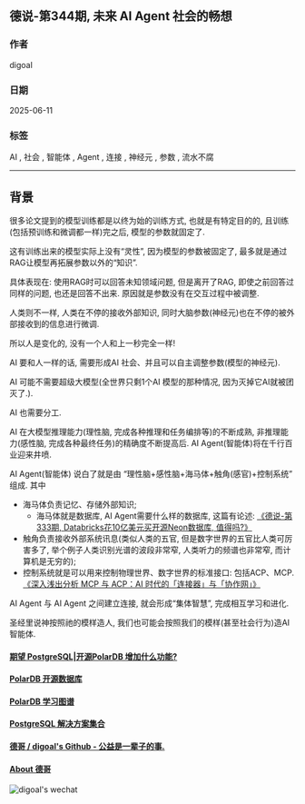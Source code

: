 ## 德说-第344期, 未来 AI Agent 社会的畅想  
                                            
### 作者                                            
digoal                                            
                                            
### 日期                                            
2025-06-11                                          
                                            
### 标签                                            
AI , 社会 , 智能体 , Agent , 连接 , 神经元 , 参数 , 流水不腐    
                                            
----                                            
                                            
## 背景       
很多论文提到的模型训练都是以终为始的训练方式, 也就是有特定目的的, 且训练(包括预训练和微调都一样)完之后, 模型的参数就固定了.   
  
这有训练出来的模型实际上没有“灵性”, 因为模型的参数被固定了, 最多就是通过RAG让模型再拓展参数以外的“知识”.   
   
具体表现在: 使用RAG时可以回答未知领域问题, 但是离开了RAG, 即使之前回答过同样的问题, 也还是回答不出来. 原因就是参数没有在交互过程中被调整.     
    
人类则不一样, 人类在不停的接收外部知识, 同时大脑参数(神经元)也在不停的被外部接收到的信息进行微调.   
  
所以人是变化的, 没有一个人和上一秒完全一样!    
  
AI 要和人一样的话, 需要形成AI 社会、并且可以自主调整参数(模型的神经元).   
  
AI 可能不需要超级大模型(全世界只剩1个AI 模型的那种情况, 因为灭掉它AI就被团灭了.).   
  
AI 也需要分工.   
  
AI 在大模型推理能力(理性脑, 完成各种推理和任务编排等)的不断成熟, 非推理能力(感性脑, 完成各种最终任务)的精确度不断提高后. AI Agent(智能体)将在千行百业迎来井喷.     
  
AI Agent(智能体) 说白了就是由 “理性脑+感性脑+海马体+触角(感官)+控制系统” 组成. 其中  
- 海马体负责记忆、存储外部知识;
    - 海马体就是数据库, AI Agent需要什么样的数据库, 这篇有论述: [《德说-第333期, Databricks花10亿美元买开源Neon数据库, 值得吗?》](../202505/20250506_01.md)  
- 触角负责接收外部系统讯息(类似人类的五官, 但是数字世界的五官比人类可厉害多了, 举个例子人类识别光谱的波段非常窄, 人类听力的频谱也非常窄, 而计算机是无穷的);   
- 控制系统就是可以用来控制物理世界、数字世界的标准接口: 包括ACP、MCP. [《深入浅出分析 MCP 与 ACP：AI 时代的「连接器」与「协作网」》](../202503/20250318_01.md)    
  
AI Agent 与 AI Agent 之间建立连接, 就会形成“集体智慧”, 完成相互学习和进化.    
  
圣经里说神按照祂的模样造人, 我们也可能会按照我们的模样(甚至社会行为)造AI智能体.    
    
    
  
#### [期望 PostgreSQL|开源PolarDB 增加什么功能?](https://github.com/digoal/blog/issues/76 "269ac3d1c492e938c0191101c7238216")
  
  
#### [PolarDB 开源数据库](https://openpolardb.com/home "57258f76c37864c6e6d23383d05714ea")
  
  
#### [PolarDB 学习图谱](https://www.aliyun.com/database/openpolardb/activity "8642f60e04ed0c814bf9cb9677976bd4")
  
  
#### [PostgreSQL 解决方案集合](../201706/20170601_02.md "40cff096e9ed7122c512b35d8561d9c8")
  
  
#### [德哥 / digoal's Github - 公益是一辈子的事.](https://github.com/digoal/blog/blob/master/README.md "22709685feb7cab07d30f30387f0a9ae")
  
  
#### [About 德哥](https://github.com/digoal/blog/blob/master/me/readme.md "a37735981e7704886ffd590565582dd0")
  
  
![digoal's wechat](../pic/digoal_weixin.jpg "f7ad92eeba24523fd47a6e1a0e691b59")
  

